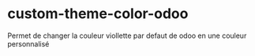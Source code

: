 # custom-theme-color-odoo
Permet de changer la couleur viollette par defaut de odoo en une couleur personnalisé
